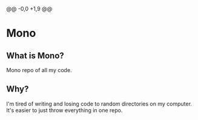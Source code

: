 @@ -0,0 +1,9 @@
# Mono

## What is Mono?

Mono repo of all my code.

## Why?

I'm tired of writing and losing code to random directories on my computer. It's easier to just throw everything in one repo.
